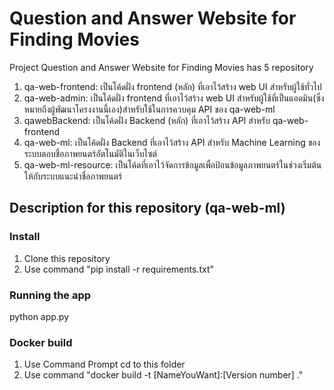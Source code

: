 # Question and Answer Website for Finding Movies

Project Question and Answer Website for Finding Movies has 5 repository
1. qa-web-frontend: เป็นโค้ดฝั่ง frontend (หลัก) ที่เอาไว้สร้าง web UI สำหรับผู้ใช้ทั่วไป 
2. qa-web-admin: เป็นโค้ดฝั่ง frontend ที่เอาไว้สร้าง web UI สำหรับผู้ใช้ที่เป็นแอดมิน(ซึ่งหมายถึงผู้พัฒนาโครงงานนี้เอง)สำหรับใช้ในการควบคุม API ของ qa-web-ml
3. qawebBackend: เป็นโค้ดฝั่ง Backend (หลัก) ที่เอาไว้สร้าง API สำหรับ qa-web-frontend
4. qa-web-ml: เป็นโค้ดฝั่ง Backend ที่เอาไว้สร้าง API สำหรับ Machine Learning ของระบบตอบชื่อภาพยนตร์อัตโนมัติในเว็บไซต์ 
5. qa-web-ml-resource: เป็นโค้ดที่เอาไว้จัดการข้อมูลเพื่อป้อนข้อมูลภาพยนตร์ในช่วงเริ่มต้นให้กับระบบแนะนำชื่อภาพยนตร์

## Description for this repository (qa-web-ml)

### Install
1. Clone this repository
2. Use command "pip install -r requirements.txt"

### Running the app
python app.py

### Docker build
1. Use Command Prompt cd to this folder
2. Use command "docker build -t [NameYouWant]:[Version number] ."
